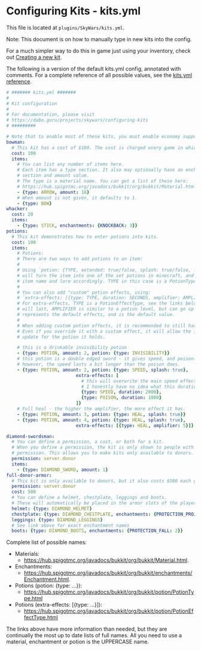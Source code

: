 Configuring Kits - kits.yml
===========================

This file is located at `plugins/SkyWars/kits.yml`.

Note: This document is on how to manually type in new kits into the config.

For a much simpler way to do this in game just using your inventory, check out [Creating a new kit](https://dabo.guru/projects/skywars/creating-a-new-kit).

The following is a version of the default kits.yml config, annotated with comments. For a complete reference of all possible values, see the [kits.yml reference](https://dabo.guru/projects/skywars/reference/kits/).

```yaml
# ####### kits.yml #######
#
# Kit configuration
#
# For documentation, please visit
# https://dabo.guru/projects/skywars/configuring-kits
# #########

# Note that to enable most of these kits, you must enable economy support in main-config.yml.
bowman:
  # This kit has a cost of $100. The cost is charged every game in which it is used.
  cost: 100
  items:
    # You can list any number of items here.
    # Each item has a type section. It also may optionally have an enchantments
    # section and amount value.
    # The type is a material name. You can get a list of these here:
    # https://hub.spigotmc.org/javadocs/bukkit/org/bukkit/Material.html
    - {type: ARROW, amount: 16}
    # When amount is not given, it defaults to 1.
    - {type: BOW}
whacker:
  cost: 20
  items:
    - {type: STICK, enchantments: {KNOCKBACK: 3}}
potions:
  # This kit demonstrates how to enter potions into kits.
  cost: 100
  items:
    # Potions:
    # There are two ways to add potions to an item:
    #
    # Using `potion: {TYPE, extended: true/false, splash: true/false, level: 1/2}`
    # will turn the item into one of the set potions in minecraft, and update the
    # item name and lore accordingly. TYPE in this case is a PotionType, see links below.
    #
    # You can also add "custom" potion effects, using:
    # `extra-effects: [{type: TYPE, duration: SECONDS, amplifier: AMPLIFIER}, {type: TYPE2, ...}]`
    # For extra-effects, TYPE is a PotionEffectType, see the links below. SECONDS is how long it
    # will last, AMPLIFIER is similar to a potion level, but can go up to 128. amplifier: 0
    # represents the default effects, and is the default value.
    #
    # When adding custom potion effects, it is recommended to still have one "regular" potion set.
    # Even if you override it with a custom effect, it will allow the item's name and lore to
    # update for the potion it holds.

    # this is a drinkable invisibility potion
    - {type: POTION, amount: 2, potion: {type: INVISIBILITY}}
    # this potion is a double edged sword - it gives speed, and poison.
    # however, the speed lasts a bit longer than the poison does.
    - {type: POTION, amount: 2, potion: {type: SPEED, splash: true},
                          extra-effects: [
                            # this will overwrite the main speed effect, while allowing the text to remain.
                            # I honestly have no idea what this duration is counted in.
                            {type: SPEED, duration: 2000},
                            {type: POISON, duration: 1000}
                          ]}
    # Full heal - the higher the amplifier, the more effect it has.
    - {type: POTION, amount: 3, potion: {type: HEAL, splash: true}}
    - {type: POTION, amount: 4, potion: {type: HEAL, splash: true},
                          extra-effects: [{type: HEAL, amplifier: 5}]}

diamond-swordsman:
  # You can define a permission, a cost, or both for a kit.
  # When you define a permission, the kit is only shown to people with that
  # permission. This allows you to make kits only available to donors.
  permission: server.donor
  items:
    - {type: DIAMOND_SWORD, amount: 1}
full-donor-armor:
  # This kit is only available to donors, but it also costs $500 each game!
  permission: server.donor
  cost: 500
  # You can define a helmet, chestplate, leggings and boots.
  # These will automatically be placed in the armor slots of the player.
  helmet: {type: DIAMOND_HELMET}
  chestplate: {type: DIAMOND_CHESTPLATE, enchantments: {PROTECTION_PROJECTILE: 2}}
  leggings: {type: DIAMOND_LEGGINGS}
  # See link above for exact enchantment names
  boots: {type: DIAMOND_BOOTS, enchantments: {PROTECTION_FALL: 2}}
```
Complete list of possible names:
- Materials:
  - https://hub.spigotmc.org/javadocs/bukkit/org/bukkit/Material.html.
- Enchantments:
  - https://hub.spigotmc.org/javadocs/bukkit/org/bukkit/enchantments/Enchantment.html.
- Potions (potion: {type: ...}):
  - https://hub.spigotmc.org/javadocs/bukkit/org/bukkit/potion/PotionType.html
- Potions (extra-effects: [{type: ...}]):
  - https://hub.spigotmc.org/javadocs/bukkit/org/bukkit/potion/PotionEffectType.html

The links above have more information than needed, but they are continually the most up to date lists of full names.
All you need to use a material, enchantment or potion is the UPPERCASE name.
